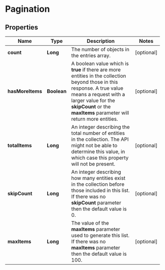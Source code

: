 

# Pagination

## Properties

Name | Type | Description | Notes
------------ | ------------- | ------------- | -------------
**count** | **Long** | The number of objects in the entries array.  |  [optional]
**hasMoreItems** | **Boolean** | A boolean value which is **true** if there are more entities in the collection beyond those in this response. A true value means a request with a larger value for the **skipCount** or the **maxItems** parameter will return more entities.  |  [optional]
**totalItems** | **Long** | An integer describing the total number of entities in the collection. The API might not be able to determine this value, in which case this property will not be present.  |  [optional]
**skipCount** | **Long** | An integer describing how many entities exist in the collection before those included in this list. If there was no **skipCount** parameter then the default value is 0.  |  [optional]
**maxItems** | **Long** | The value of the **maxItems** parameter used to generate this list. If there was no **maxItems** parameter then the default value is 100.  |  [optional]



